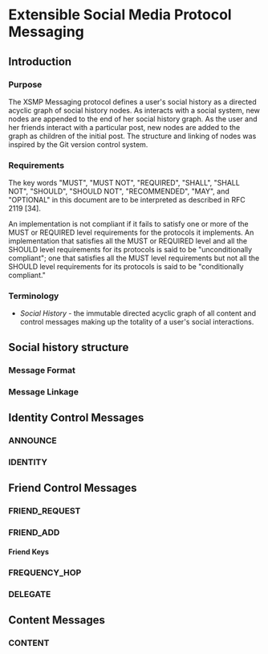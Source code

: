 # Extensible Social Media Protocol Messaging

## Introduction
### Purpose
The XSMP Messaging protocol defines a user's social history as a directed acyclic graph of social history nodes. As interacts with a social system, new nodes are appended to the end of her social history graph. As the user and her friends interact with a particular post, new nodes are added to the graph as children of the initial post. The structure and linking of nodes was inspired by the Git version control system.
### Requirements
The key words "MUST", "MUST NOT", "REQUIRED", "SHALL", "SHALL NOT",
"SHOULD", "SHOULD NOT", "RECOMMENDED", "MAY", and "OPTIONAL" in this
document are to be interpreted as described in RFC 2119 [34].

An implementation is not compliant if it fails to satisfy one or more
of the MUST or REQUIRED level requirements for the protocols it
implements. An implementation that satisfies all the MUST or REQUIRED
level and all the SHOULD level requirements for its protocols is said
to be "unconditionally compliant"; one that satisfies all the MUST
level requirements but not all the SHOULD level requirements for its
protocols is said to be "conditionally compliant."
### Terminology
+ *Social History* - the immutable directed acyclic graph of all content and control messages making up the totality of a user's social interactions.

## Social history structure
### Message Format
### Message Linkage

## Identity Control Messages
### ANNOUNCE
### IDENTITY

## Friend Control Messages
### FRIEND_REQUEST
### FRIEND_ADD
#### Friend Keys
### FREQUENCY_HOP
### DELEGATE

## Content Messages
### CONTENT